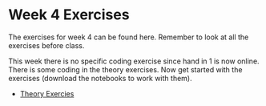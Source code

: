 # Week 4 Exercises
The exercises for week 4 can be found here. Remember to look at all the exercises before class.

This week there is no specific coding exercise since hand in 1 is now online.
There is some coding in the theory exercises.
Now get started with the exercises (download the notebooks to work with them).

* [Theory Exercies](theory.ipynb)
